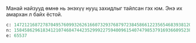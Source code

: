 Манай найзууд өмнө нь энэхүү нууц захидлыг тайлсан гэх юм. Энэ их амархан л байх ёстой.

```python
c: 147212168727870495760993262616607329376879723845866122356546839381206539132069335
n: 1584586296183412107468474423529992275940096154074798537916936609523894209759157543
e: 65537
```
